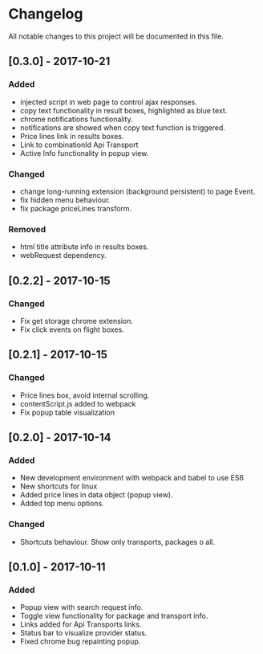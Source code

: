 # Changelog
All notable changes to this project will be documented in this file.

## [0.3.0] - 2017-10-21
### Added
- injected script in web page to control ajax responses.
- copy text functionality in result boxes, highlighted as blue text.
- chrome notifications functionality.
- notifications are showed when copy text function is triggered.
- Price lines link in results boxes.
- Link to combinationId Api Transport
- Active Info functionality in popup view.

### Changed
- change long-running extension (background persistent) to page Event.
- fix hidden menu behaviour.
- fix package priceLines transform.

### Removed
- html title attribute info in results boxes.
- webRequest dependency.

## [0.2.2] - 2017-10-15
### Changed
- Fix get storage chrome extension.
- Fix click events on flight boxes.

## [0.2.1] - 2017-10-15
### Changed
- Price lines box, avoid internal scrolling.
- contentScript.js added to webpack
- Fix popup table visualization

## [0.2.0] - 2017-10-14
### Added
- New development environment with webpack and babel to use ES6
- New shortcuts for linux
- Added price lines in data object (popup view).
- Added top menu options.

### Changed
- Shortcuts behaviour. Show only transports, packages o all.

## [0.1.0] - 2017-10-11
### Added
- Popup view with search request info.
- Toggle view functionality for package and transport info.
- Links added for Api Transports links.
- Status bar to visualize provider status.
- Fixed chrome bug repainting popup.

